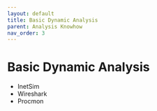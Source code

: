 ```yaml
---
layout: default
title: Basic Dynamic Analysis
parent: Analysis Knowhow
nav_order: 3
---
```


# Basic Dynamic Analysis

- InetSim
- Wireshark
- Procmon
